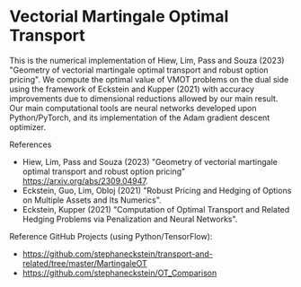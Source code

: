 # Vectorial Martingale Optimal Transport

This is the numerical implementation of Hiew, Lim, Pass and Souza (2023) "Geometry of vectorial martingale optimal transport and robust option pricing". We compute the optimal value of VMOT problems on the dual side using the framework of Eckstein and Kupper (2021) with accuracy improvements due to dimensional reductions allowed by our main result. Our main computational tools are neural networks developed upon Python/PyTorch, and its implementation of the Adam gradient descent optimizer.

References
- Hiew, Lim, Pass and Souza (2023) "Geometry of vectorial martingale optimal transport and robust option pricing" https://arxiv.org/abs/2309.04947.
- Eckstein, Guo, Lim, Obloj (2021) "Robust Pricing and Hedging of Options on Multiple Assets and Its Numerics".
- Eckstein, Kupper (2021) "Computation of Optimal Transport and Related Hedging Problems via Penalization and Neural Networks".

Reference GitHub Projects (using Python/TensorFlow):
- https://github.com/stephaneckstein/transport-and-related/tree/master/MartingaleOT
- https://github.com/stephaneckstein/OT_Comparison
